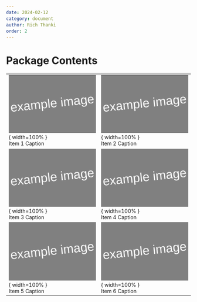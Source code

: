 ```yaml
---
date: 2024-02-12
category: document
author: Rich Thanki
order: 2
---
```


# Package Contents

|                 |                 |
| --------------- | --------------- |
| ![Item 1](images/item1.svg){ width=100% } <br/> Item 1 Caption | ![Item 2](images/item2.svg){ width=100% } <br/> Item 2 Caption |
| ![Item 3](images/item3.svg){ width=100% } <br/> Item 3 Caption | ![Item 4](images/item4.svg){ width=100% } <br/> Item 4 Caption |
| ![Item 5](images/item5.svg){ width=100% } <br/> Item 5 Caption | ![Item 6](images/item6.svg){ width=100% } <br/> Item 6 Caption |
